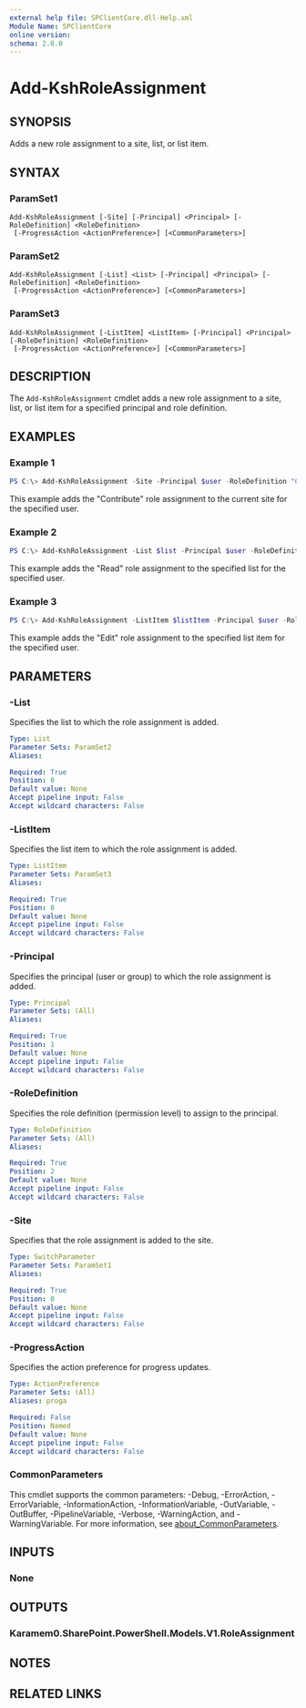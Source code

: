 ```yaml
---
external help file: SPClientCore.dll-Help.xml
Module Name: SPClientCore
online version:
schema: 2.0.0
---
```


# Add-KshRoleAssignment

## SYNOPSIS
Adds a new role assignment to a site, list, or list item.

## SYNTAX

### ParamSet1
```
Add-KshRoleAssignment [-Site] [-Principal] <Principal> [-RoleDefinition] <RoleDefinition>
 [-ProgressAction <ActionPreference>] [<CommonParameters>]
```

### ParamSet2
```
Add-KshRoleAssignment [-List] <List> [-Principal] <Principal> [-RoleDefinition] <RoleDefinition>
 [-ProgressAction <ActionPreference>] [<CommonParameters>]
```

### ParamSet3
```
Add-KshRoleAssignment [-ListItem] <ListItem> [-Principal] <Principal> [-RoleDefinition] <RoleDefinition>
 [-ProgressAction <ActionPreference>] [<CommonParameters>]
```

## DESCRIPTION
The `Add-KshRoleAssignment` cmdlet adds a new role assignment to a site, list, or list item for a specified principal and role definition.

## EXAMPLES

### Example 1
```powershell
PS C:\> Add-KshRoleAssignment -Site -Principal $user -RoleDefinition "Contribute"
```

This example adds the "Contribute" role assignment to the current site for the specified user.

### Example 2
```powershell
PS C:\> Add-KshRoleAssignment -List $list -Principal $user -RoleDefinition "Read"
```

This example adds the "Read" role assignment to the specified list for the specified user.

### Example 3
```powershell
PS C:\> Add-KshRoleAssignment -ListItem $listItem -Principal $user -RoleDefinition "Edit"
```

This example adds the "Edit" role assignment to the specified list item for the specified user.

## PARAMETERS

### -List
Specifies the list to which the role assignment is added.

```yaml
Type: List
Parameter Sets: ParamSet2
Aliases:

Required: True
Position: 0
Default value: None
Accept pipeline input: False
Accept wildcard characters: False
```

### -ListItem
Specifies the list item to which the role assignment is added.

```yaml
Type: ListItem
Parameter Sets: ParamSet3
Aliases:

Required: True
Position: 0
Default value: None
Accept pipeline input: False
Accept wildcard characters: False
```

### -Principal
Specifies the principal (user or group) to which the role assignment is added.

```yaml
Type: Principal
Parameter Sets: (All)
Aliases:

Required: True
Position: 1
Default value: None
Accept pipeline input: False
Accept wildcard characters: False
```

### -RoleDefinition
Specifies the role definition (permission level) to assign to the principal.

```yaml
Type: RoleDefinition
Parameter Sets: (All)
Aliases:

Required: True
Position: 2
Default value: None
Accept pipeline input: False
Accept wildcard characters: False
```

### -Site
Specifies that the role assignment is added to the site.

```yaml
Type: SwitchParameter
Parameter Sets: ParamSet1
Aliases:

Required: True
Position: 0
Default value: None
Accept pipeline input: False
Accept wildcard characters: False
```

### -ProgressAction
Specifies the action preference for progress updates.

```yaml
Type: ActionPreference
Parameter Sets: (All)
Aliases: proga

Required: False
Position: Named
Default value: None
Accept pipeline input: False
Accept wildcard characters: False
```

### CommonParameters
This cmdlet supports the common parameters: -Debug, -ErrorAction, -ErrorVariable, -InformationAction, -InformationVariable, -OutVariable, -OutBuffer, -PipelineVariable, -Verbose, -WarningAction, and -WarningVariable. For more information, see [about_CommonParameters](http://go.microsoft.com/fwlink/?LinkID=113216).

## INPUTS

### None
## OUTPUTS

### Karamem0.SharePoint.PowerShell.Models.V1.RoleAssignment
## NOTES

## RELATED LINKS

